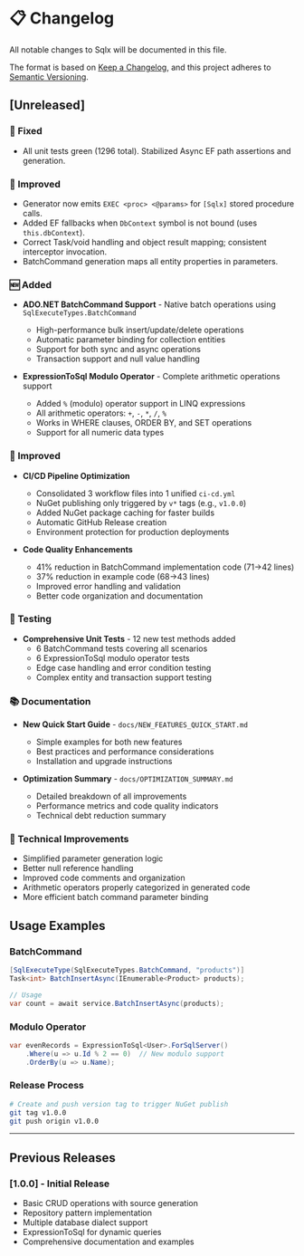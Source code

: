 # 📋 Changelog

All notable changes to Sqlx will be documented in this file.

The format is based on [Keep a Changelog](https://keepachangelog.com/en/1.0.0/),
and this project adheres to [Semantic Versioning](https://semver.org/spec/v2.0.0.html).

## [Unreleased]

### 🧪 Fixed
- All unit tests green (1296 total). Stabilized Async EF path assertions and generation.

### 🚀 Improved
- Generator now emits `EXEC <proc> <@params>` for `[Sqlx]` stored procedure calls.
- Added EF fallbacks when `DbContext` symbol is not bound (uses `this.dbContext`).
- Correct Task/void handling and object result mapping; consistent interceptor invocation.
- BatchCommand generation maps all entity properties in parameters.

### 🆕 Added
- **ADO.NET BatchCommand Support** - Native batch operations using `SqlExecuteTypes.BatchCommand`
  - High-performance bulk insert/update/delete operations
  - Automatic parameter binding for collection entities
  - Support for both sync and async operations
  - Transaction support and null value handling
  
- **ExpressionToSql Modulo Operator** - Complete arithmetic operations support
  - Added `%` (modulo) operator support in LINQ expressions
  - All arithmetic operators: `+`, `-`, `*`, `/`, `%`
  - Works in WHERE clauses, ORDER BY, and SET operations
  - Support for all numeric data types

### 🚀 Improved
- **CI/CD Pipeline Optimization**
  - Consolidated 3 workflow files into 1 unified `ci-cd.yml`
  - NuGet publishing only triggered by `v*` tags (e.g., `v1.0.0`)
  - Added NuGet package caching for faster builds
  - Automatic GitHub Release creation
  - Environment protection for production deployments

- **Code Quality Enhancements**
  - 41% reduction in BatchCommand implementation code (71→42 lines)
  - 37% reduction in example code (68→43 lines)
  - Improved error handling and validation
  - Better code organization and documentation

### 🧪 Testing
- **Comprehensive Unit Tests** - 12 new test methods added
  - 6 BatchCommand tests covering all scenarios
  - 6 ExpressionToSql modulo operator tests
  - Edge case handling and error condition testing
  - Complex entity and transaction support testing

### 📚 Documentation
- **New Quick Start Guide** - `docs/NEW_FEATURES_QUICK_START.md`
  - Simple examples for both new features
  - Best practices and performance considerations
  - Installation and upgrade instructions
  
- **Optimization Summary** - `docs/OPTIMIZATION_SUMMARY.md`
  - Detailed breakdown of all improvements
  - Performance metrics and code quality indicators
  - Technical debt reduction summary

### 🔧 Technical Improvements
- Simplified parameter generation logic
- Better null reference handling
- Improved code comments and organization
- Arithmetic operators properly categorized in generated code
- More efficient batch command parameter binding

## Usage Examples

### BatchCommand
```csharp
[SqlExecuteType(SqlExecuteTypes.BatchCommand, "products")]
Task<int> BatchInsertAsync(IEnumerable<Product> products);

// Usage
var count = await service.BatchInsertAsync(products);
```

### Modulo Operator
```csharp
var evenRecords = ExpressionToSql<User>.ForSqlServer()
    .Where(u => u.Id % 2 == 0)  // New modulo support
    .OrderBy(u => u.Name);
```

### Release Process
```bash
# Create and push version tag to trigger NuGet publish
git tag v1.0.0
git push origin v1.0.0
```

---

## Previous Releases

### [1.0.0] - Initial Release
- Basic CRUD operations with source generation
- Repository pattern implementation
- Multiple database dialect support
- ExpressionToSql for dynamic queries
- Comprehensive documentation and examples

